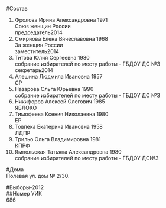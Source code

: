 #Состав  
1. Фролова Ирина Александровна 1971  
    Союз женщин России  
    председатель2014  
2. Смирнова Елена Вячеславовна 1968  
    За женщин России  
    заместитель2014  
3. Титова Юлия Сергеевна 1980  
    собрание избирателей по месту работы - ГБДОУ ДС №3  
    секретарь2014  
4. Алешина Людмила Ивановна 1957  
    СР  
5. Назарова Ольга Юрьевна 1990  
    собрание избирателей по месту работы - ГБДОУ ДС №3  
6. Никифоров Алексей Олегович 1985  
    ЯБЛОКО  
7. Тимофеева Ксения Николаевна 1980  
    ЕР  
8. Товпека Екатерина Ивановна 1958  
    ЛДПР  
9. Трильо Ольга Владимировна 1981  
    КПРФ  
10. Ямпольская Татьяна Александровна 1980  
    собрание избирателей по месту работы - ГБДОУ ДС№3  

#Дома  
Полевая ул. дом № 2/30.  
  
#Выборы-2012  
##Номер УИК  
686  
